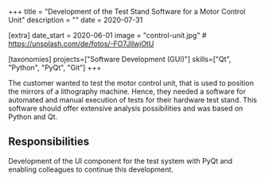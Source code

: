 +++
title = "Development of the Test Stand Software for a Motor Control Unit"
description = ""
date = 2020-07-31

[extra]
date_start = 2020-06-01
image = "control-unit.jpg" # https://unsplash.com/de/fotos/-FO7JIlwjOtU

[taxonomies]
projects=["Software Development (GUI)"]
skills=["Qt", "Python", "PyQt", "Git"]
+++

The customer wanted to test the motor control unit, that is used to
position the mirrors of a lithography machine. Hence, they needed
a software for automated and manual execution of tests for their
hardware test stand. This software should offer extensive analysis
possibilities and was based on Python and Qt.

## Responsibilities
Development of the UI component for the test system
with PyQt and enabling colleagues to continue this development.